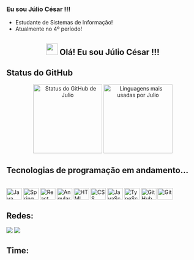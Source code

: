 ### Eu sou Júlio César !!!

- Estudante de Sistemas de Informação!
- Atualmente no 4º período!

<!-- Head -->
<h2 align="center"><img src="https://raw.githubusercontent.com/MartinHeinz/MartinHeinz/master/wave.gif" width="30px"> Olá! Eu sou Júlio César !!!</h2>

<!-- GitHub section -->
## Status do GitHub

<div align="center">
  <img height="180em" src="https://github-readme-stats.vercel.app/api?username=JulioCAC&show_icons=true&theme=cobalt" alt="Status do GitHub de Julio" />
  <img height="180em" src="https://github-readme-stats.vercel.app/api/top-langs/?username=JulioCAC&layout=compact&langs_count=7&theme=cobalt" alt="Linguagens mais usadas por Julio"/>
</div>

<!-- GitHub section: END -->

## Tecnologias de programação em andamento...
<div style="display: inline_block"><br>
  <img align="center" alt="Java" height="30" width="40" src="https://cdn.jsdelivr.net/gh/devicons/devicon/icons/java/java-original-wordmark.svg">
  <img align="center" alt="Spring" height="30" width="40" src="https://cdn.jsdelivr.net/gh/devicons/devicon/icons/spring/spring-original.svg">        
  <img align="center" alt="React" height="30" width="40" src="https://cdn.jsdelivr.net/gh/devicons/devicon/icons/react/react-original-wordmark.svg">
  <img align="center" alt="Angular" height="30" width="40" src="https://cdn.jsdelivr.net/gh/devicons/devicon/icons/angularjs/angularjs-original.svg">
  <img align="center" alt="HTML" height="30" width="40" src="https://cdn.jsdelivr.net/gh/devicons/devicon/icons/html5/html5-original.svg">
  <img align="center" alt="CSS" height="30" width="40" src="https://cdn.jsdelivr.net/gh/devicons/devicon/icons/css3/css3-original.svg">
  <img align="center" alt="JavaScript" height="30" width="40" src="https://raw.githubusercontent.com/jmnote/z-icons/master/svg/javascript.svg">
  <img align="center" alt="TypeScript" height="30" width="40" src="https://cdn.jsdelivr.net/gh/devicons/devicon/icons/typescript/typescript-original.svg">
  <img align="center" alt="GitHub" height="30" width="40" src="https://cdn.jsdelivr.net/gh/devicons/devicon/icons/github/github-original.svg">
  <img align="center" alt="Git" height="30" width="40" src="https://cdn.jsdelivr.net/gh/devicons/devicon/icons/git/git-original.svg">
</div>

## Redes:
<div>
  <a href="mailto:juliocac999@gmail.com"><img src="https://img.shields.io/badge/-Gmail-%23333?style=for-the-badge&logo=gmail&logoColor=white" target="_blank"></a>
  <a href="https://www.linkedin.com/in/julio-cesar-alexandrino-costa-202100269" target="_blank"><img src="https://img.shields.io/badge/-LinkedIn-%230077B5?style=for-the-badge&logo=linkedin&logoColor=white" target="_blank"></a> 
</div>

## Time:
<div>
  
</div>
